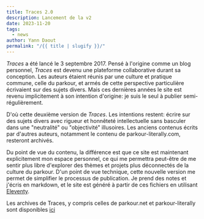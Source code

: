 ```yaml
---
title: Traces 2.0
description: Lancement de la v2
date: 2023-11-20
tags:
  - news
author: Yann Daout
permalink: "/{{ title | slugify }}/"
---
```

_Traces_ a été lancé le 3 septembre 2017.  Pensé à l'origine comme un blog personnel, _Traces_ est devenu une plateforme collaborative durant sa conception. Les auteurs étaient réunis par une culture et pratique commune, celle du parkour, et armés de cette perspective particulière écrivaient sur des sujets divers. Mais ces dernières années le site est revenu implicitement à son intention d'origine: je suis le seul à publier semi-régulièrement.

D'où cette deuxième version de _Traces_. Les intentions restent: écrire sur des sujets divers avec rigueur et honnêteté intellectuelle sans basculer dans une "neutralité" ou "objectivité" illusoires. Les anciens contenus écrits par d'autres auteurs, notamment le contenu de parkour-literally.com, resteront archivés.  

Du point de vue du contenu, la différence est que ce site est maintenant explicitement mon espace personnel, ce qui me permettra peut-être de me sentir plus libre d'explorer des thèmes et projets plus déconnectés de la culture du parkour. D'un point de vue technique, cette nouvelle version me permet de simplifier le processus de publication. Je prend des notes et j'écris en markdown, et le site est généré à partir de ces fichiers en utilisant [Eleventy](https://www.11ty.dev/).

Les archives de Traces, y compris celles de parkour.net et parkour-literally sont disponibles [ici](/archive/) 